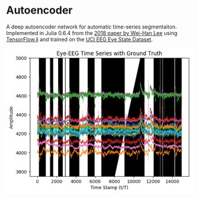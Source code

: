 # Autoencoder
A deep autoencoder network for automatic time-series segmentaiton. Implemented in Julia 0.6.4 from the <a href="https://arxiv.org/pdf/1801.05394.pdf">2018 paper by Wei-Han Lee</a> using <a href="https://github.com/malmaud/TensorFlow.jl">TensorFlow.jl</a> and trained on the <a href="https://archive.ics.uci.edu/ml/datasets/EEG+Eye+State">UCI EEG Eye State Dataset</a>.

![Detected Breakpoints in final model](https://github.com/ringohoffman/Autoencoder/blob/master/checkpoints/detectedBP.png)
